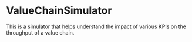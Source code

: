 # ValueChainSimulator
This is a simulator that helps understand the impact of various KPIs on the throughput of a value chain.

